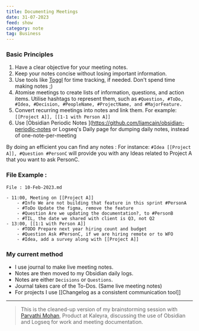 ```yaml
---
title: Documenting Meetings
date: 31-07-2023
feed: show
category: note
tag: Business 
---
```

### Basic Principles

1. Have a clear objective for your meeting notes.
2. Keep your notes concise without losing important information.
3. Use tools like [Toggl](https://toggl.com/track/) for time tracking, if needed. Don't spend time making notes ;)
4. Atomise meetings to create lists of information, questions, and action items. Utilise hashtags to represent them, such as `#Question, #ToDo, #Idea, #Decision, #PeopleName, #ProjectName, and #MajorFeature.`
5. Convert recurring meetings into notes and link them. For example: `[[Project A]], [[1-1 with Person A]]`
6. Use [Obsidian Periodic Notes ](https://github.com/liamcain/obsidian-periodic-notes or Logseq's Daily page for dumping daily notes, instead of one-note-per-meeting

By doing an efficient you can find any notes : For instance: `#Idea [[Project A]], #Question #PersonC` will provide you with any Ideas related to Project A that you want to ask PersonC. 

### File Example : 
```
File : 10-Feb-2023.md

- 11:00, Meeting on [[Project A]]
	- #Info We are not building that feature in this sprint #PersonA
	- #ToDo Update the figma, remove the feature 
	- #Question Are we updating the documentation?, to #PersonB
	- #TIL, the date we shared with client is Q3, not Q2
- 13:00, [[1:1 with Person A]]
	- #TODO Prepare next year hiring count and budget
	- #Question Ask #PersonC, if we are hiring remote or to WFO
	- #Idea, add a survey along with [[Project A]]

```
 

### My current method 

- I use journal to make live meeting notes.
- Notes are then moved to my Obsidian daily logs.
- Notes are either `Decisions` or `Questions`.
- Journal takes care of the To-Dos. (Same live meeting notes)
- For projects I use [[Changelog as a consistent communication tool]]

---
> This is the cleaned-up version of my brainstorming session with [Parvathi Mohan](https://www.linkedin.com/in/parvathimohan/), Product at Kaleyra, discussing the use of Obsidian and Logseq for work and meeting documentation.

